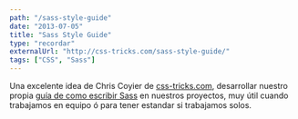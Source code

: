 ```yaml
---
path: "/sass-style-guide"
date: "2013-07-05"
title: "Sass Style Guide"
type: "recordar"
externalUrl: "http://css-tricks.com/sass-style-guide/"
tags: ["CSS", "Sass"]
---
```


Una excelente idea de Chris Coyier de [css-tricks.com](http://css-tricks.com/), desarrollar nuestro propia [guía de como escribir Sass](http://css-tricks.com/sass-style-guide/) en nuestros proyectos, muy útil cuando trabajamos en equipo &oacute; para tener estandar si trabajamos solos.
